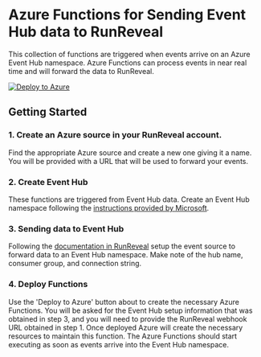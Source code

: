 # Azure Functions for Sending Event Hub data to RunReveal

This collection of functions are triggered when events arrive on an Azure Event Hub namespace. Azure Functions can process events in near real time and will forward the data to RunReveal. 


[![Deploy to Azure](https://aka.ms/deploytoazurebutton)](https://portal.azure.com/#create/Microsoft.Template/uri/https%3A%2F%2Fraw.githubusercontent.com%2Frunreveal%2Fazure-functions-runreveal%2Fmain%2Fdeploy%2FazureDeploy.json/createUIDefinitionUri/https%3A%2F%2Fraw.githubusercontent.com%2Frunreveal%2Fazure-functions-runreveal%2Fmain%2Fdeploy%2FazureDeploy.portal.json)

## Getting Started

### 1. Create an Azure source in your RunReveal account.

Find the appropriate Azure source and create a new one giving it a name. You will be provided with a URL that will be used to forward your events.

### 2. Create Event Hub

These functions are triggered from Event Hub data. Create an Event Hub namespace following the [instructions provided by Microsoft](https://learn.microsoft.com/en-us/azure/event-hubs/event-hubs-create).

### 3. Sending data to Event Hub

Following the [documentation in RunReveal](https://docs.runreveal.com/getting-started/integrations/log-sources/azure) setup the event source to forward data to an Event Hub namespace. Make note of the hub name, consumer group, and connection string.

### 4. Deploy Functions

Use the 'Deploy to Azure' button about to create the necessary Azure Functions. You will be asked for the Event Hub setup information that was obtained in step 3, and you will need to provide the RunReveal webhook URL obtained in step 1. Once deployed Azure will create the necessary resources to maintain this function. The Azure Functions should start executing as soon as events arrive into the Event Hub namespace.
